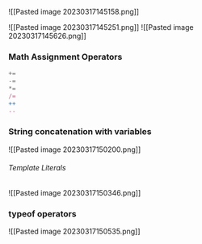 ![[Pasted image 20230317145158.png]]

![[Pasted image 20230317145251.png]]
![[Pasted image 20230317145626.png]]

### Math Assignment Operators

```javascript
+=
-=
*=
/=
++
--
```

### String concatenation with variables

![[Pasted image 20230317150200.png]]

###### Template Literals

![[Pasted image 20230317150346.png]]

### typeof operators

![[Pasted image 20230317150535.png]]
